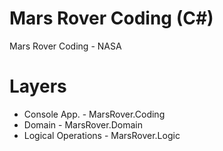 # Mars Rover Coding (C#)
Mars Rover Coding - NASA

# Layers
- Console App. - MarsRover.Coding
- Domain - MarsRover.Domain
- Logical Operations - MarsRover.Logic
